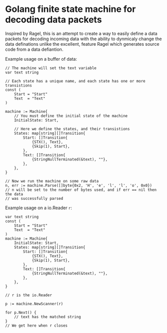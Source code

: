 # Golang finite state machine for decoding data packets

Inspired by Ragel, this is an attempt to create a way to easily define a data packets
for decoding incoming data with the ability to dynmicaly change the data definations
unlike the excellent, feature Ragel which generates source code from a data defiantion.

Example usage on a buffer of data:

```Golang
// The machine will set the text variable
var text string

// Each state has a unique name, and each state has one or more transistions
const (
	Start = "Start"
	Text  = "Text"
)

machine := Machine{
	// You must define the initial state of the machine
	InitialState: Start,
	
	// Here we define the states, and their transistions
	States: map[string][]Transition{
		Start: []Transition{
			{STX(), Text},
			{Skip(1), Start},
		},
		Text: []Transition{
			{StringNullTerminated(&text), ""},
		},
	},
}

// Now we run the machine on some raw data
n, err := machine.Parse([]byte{0x2, 'H', 'e', 'l', 'l', 'o', 0x0})
// n will be set to the number of bytes used, and if err == nil then the data
// was successfully parsed
```

Example usage on a io.Reader `r`:

```Golang
var text string
const (
	Start = "Start"
	Text  = "Text"
)
machine := Machine{
	InitialState: Start,
	States: map[string][]Transition{
		Start: []Transition{
			{STX(), Text},
			{Skip(1), Start},
		},
		Text: []Transition{
			{StringNullTerminated(&text), ""},
		},
	},
}

// r is the io.Reader

p := machine.NewScanner(r)

for p.Next() {
	// text has the matched string
}
// We get here when r closes
```
